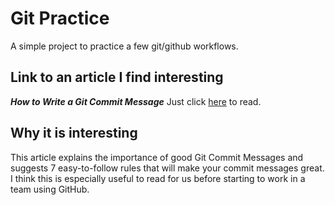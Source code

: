 # Git Practice
A simple project to practice a few git/github workflows.  

## Link to an article I find interesting
***How to Write a Git Commit Message***
Just click [here](https://cbea.ms/git-commit/#why-not-how) to read.
## Why it is interesting
This article explains the importance of good Git Commit Messages and suggests 7 easy-to-follow rules that will make your commit messages great. I think this is especially useful to read for us before starting to work in a team using GitHub.


